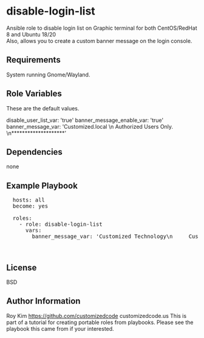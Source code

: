 disable-login-list 
=========

Ansible role to disable login list on Graphic terminal for both CentOS/RedHat 8 and Ubuntu 18/20  
Also, allows you to create a custom banner message on the login console.

Requirements
------------

System running Gnome/Wayland.

Role Variables
--------------

These are the default values.

disable_user_list_var: 'true'
banner_message_enable_var: 'true'
banner_message_var: 'Customized.local \n Authorized Users Only. \n********************'


Dependencies
------------

none

Example Playbook
----------------
<pre>
  hosts: all
  become: yes

  roles:
    - role: disable-login-list
      vars:
        banner_message_var: 'Customized Technology\n     Customized.local \n Authorized Users Only. \n********************'


</pre>

License
-------

BSD

Author Information
------------------

Roy Kim
https://github.com/customizedcode
customizedcode.us
This is part of a tutorial for creating portable roles from playbooks.
Please see the playbook this came from if your interested.
